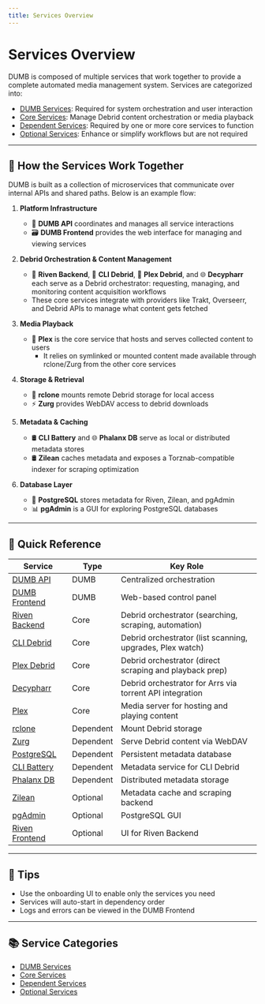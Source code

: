 ```yaml
---
title: Services Overview
---
```


# Services Overview

DUMB is composed of multiple services that work together to provide a complete automated media management system. Services are categorized into:

* [DUMB Services](../services/dumb/index.md): Required for system orchestration and user interaction
* [Core Services](../services/core/index.md): Manage Debrid content orchestration or media playback
* [Dependent Services](../services/dependent/index.md): Required by one or more core services to function
* [Optional Services](../services/optional/index.md): Enhance or simplify workflows but are not required

---

## 🧹 How the Services Work Together

DUMB is built as a collection of microservices that communicate over internal APIs and shared paths. Below is an example flow:

1. **Platform Infrastructure**

    * 🔐 **DUMB API** coordinates and manages all service interactions
    * 🗃️ **DUMB Frontend** provides the web interface for managing and viewing services

2. **Debrid Orchestration & Content Management**

    * 🧠 **Riven Backend**, 🧲 **CLI Debrid**, 🚁 **Plex Debrid**, and 🌐 **Decypharr** each serve as a Debrid orchestrator: requesting, managing, and monitoring content acquisition workflows
    * These core services integrate with providers like Trakt, Overseerr, and Debrid APIs to manage what content gets fetched

3. **Media Playback**

    * 🎥 **Plex** is the core service that hosts and serves collected content to users
        * It relies on symlinked or mounted content made available through rclone/Zurg from the other core services

4. **Storage & Retrieval**

    * 📁 **rclone** mounts remote Debrid storage for local access
    * ⚡ **Zurg** provides WebDAV access to debrid downloads

5. **Metadata & Caching**

    * 🛢 **CLI Battery** and 🌐 **Phalanx DB** serve as local or distributed metadata stores
    * 🛢 **Zilean** caches metadata and exposes a Torznab-compatible indexer for scraping optimization

6. **Database Layer**

    * 📂 **PostgreSQL** stores metadata for Riven, Zilean, and pgAdmin
    * 📊 **pgAdmin** is a GUI for exploring PostgreSQL databases

---

## 🧱 Quick Reference

| Service                                                  | Type      | Key Role                                                  |
| -------------------------------------------------------- | --------- | --------------------------------------------------------- |
| [DUMB API](../services/dumb/index.md)                    | DUMB      | Centralized orchestration                                 |
| [DUMB Frontend](../services/dumb/index.md)               | DUMB      | Web-based control panel                                   |
| [Riven Backend](../services/core/riven-backend.md)       | Core      | Debrid orchestrator (searching, scraping, automation)     |
| [CLI Debrid](../services/core/cli-debrid.md)             | Core      | Debrid orchestrator (list scanning, upgrades, Plex watch) |
| [Plex Debrid](../services/core/plex-debrid.md)           | Core      | Debrid orchestrator (direct scraping and playback prep)   |
| [Decypharr](../services/core/decypharr.md)               | Core      | Debrid orchestrator for Arrs via torrent API integration  |
| [Plex](../services/core/plex-media-server.md)            | Core      | Media server for hosting and playing content              |
| [rclone](../services/dependent/rclone.md)                | Dependent | Mount Debrid storage                                      |
| [Zurg](../services/dependent/zurg.md)                    | Dependent | Serve Debrid content via WebDAV                           |
| [PostgreSQL](../services/dependent/postgres.md)          | Dependent | Persistent metadata database                              |
| [CLI Battery](../services/dependent/cli-battery.md)      | Dependent | Metadata service for CLI Debrid                           |
| [Phalanx DB](../services/dependent/phalanx-db.md)        | Dependent | Distributed metadata storage                              |
| [Zilean](../services/optional/zilean.md)                 | Optional  | Metadata cache and scraping backend                       |
| [pgAdmin](../services/optional/pgadmin.md)               | Optional  | PostgreSQL GUI                                            |
| [Riven Frontend](../services/optional/riven-frontend.md) | Optional  | UI for Riven Backend                                      |

---

## 🧠 Tips

* Use the onboarding UI to enable only the services you need
* Services will auto-start in dependency order
* Logs and errors can be viewed in the DUMB Frontend

---

## 📚 Service Categories

* [DUMB Services](../services/dumb/index.md)
* [Core Services](../services/core/index.md)
* [Dependent Services](../services/dependent/index.md)
* [Optional Services](../services/optional/index.md)
